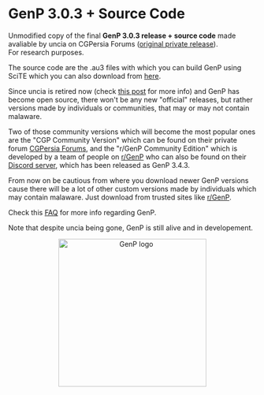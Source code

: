 # GenP 3.0.3 + Source Code
Unmodified copy of the final **GenP 3.0.3 release + source code** made avaliable by uncia on CGPersia Forums ([original private release](http://forum.cgpersia.com/f13/adobe-2019-2021-uncia-patch-windows-updated-3-13-21-a-194783/index40.html#post1853868)). For&nbsp;research&nbsp;purposes.

The source code are the .au3 files with which you can build GenP using SciTE which you can also download from [here](https://www.autoitscript.com/site/autoit-script-editor/downloads/).

Since uncia is retired now (check [this post](https://www.reddit.com/r/GenP/comments/11irrgg/uncia_has_gone_goodbye_uncia/) for more info) and GenP has become open source, there won't be any new "official" releases, but rather versions made by individuals or communities, that may or may not contain malaware.

Two of those community versions which will become the most popular ones are the "CGP Community Version" which can be found on their private forum [CGPersia Forums](https://forum.cgpersia.com/f13/adobe-2019-2021-uncia-patch-windows-updated-3-13-21-a-194783/), and the "r/GenP Community Edition" which is developed by a team of people on [r/GenP](https://www.reddit.com/r/GenP/) who can also be found on their [Discord server](https://discord.com/invite/X9ZuegSM4N), which has been released as GenP 3.4.3.

From now on be cautious from where you download newer GenP versions cause there will be a lot of other custom versions made by individuals which may contain malaware. Just download from trusted sites like [r/GenP](https://www.reddit.com/r/GenP/wiki/redditgenpguides/#wiki_.1F921_guide_.232_-_dummy_guide_for_first_timers_genp_.28cc_.2B_genp.29).

Check this [FAQ](https://www.reddit.com/r/GenP/wiki/faq/) for more info regarding GenP.

Note that despite uncia being gone, GenP is still alive and in developement.
<p align="center">
  <img src="https://i.ibb.co/GMStH67/5.png" alt="GenP logo" width="300" height="auto">
</p>
